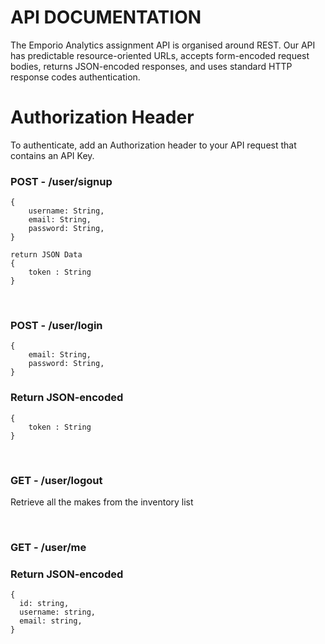 <h1>API DOCUMENTATION</h1>

<span>
The Emporio Analytics assignment API is organised around REST. Our API has predictable resource-oriented URLs, accepts form-encoded request bodies, returns JSON-encoded responses, and uses standard HTTP response codes authentication.
</span>

<br/>

<h1>Authorization Header</h1>

<span>To authenticate, add an Authorization header to your API request that contains an API Key.</span>


<h3>POST - <span>/user/signup</span></h3>  

    {
        username: String,
        email: String,
        password: String,
    }

    return JSON Data
    {
        token : String
    }

<br/>

<h3>POST - <span>/user/login</span></h3>  

    {
        email: String,
        password: String,
    }

<h3>Return JSON-encoded</h3>

    {
        token : String
    }

<br/>

<h3>GET - <span>/user/logout</span></h3>  

Retrieve all the makes from the inventory list

<br/>

<h3>GET - <span>/user/me</span></h3>  

<h3>Return JSON-encoded</h3>

    {
      id: string,
      username: string,
      email: string,
    }

<br/>

